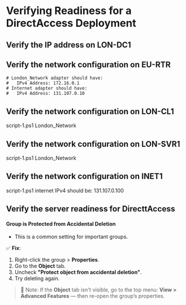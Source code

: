 # Verifying Readiness for a DirectAccess Deployment

## Verify the IP address on LON-DC1


## Verify the network configuration on EU-RTR

    # London_Network adapter should have:
    #   IPv4 Address: 172.16.0.1
    # Internet adapter should have:
    #   IPv4 Address: 131.107.0.10

## Verify the network configuration on LON-CL1
script-1.ps1 London_Network

## Verify the network configuration on LON-SVR1
script-1.ps1 London_Network

## Verify the network configuration on INET1
script-1.ps1 internet
IPv4 should be: 131.107.0.100

## Verify the server readiness for DirecttAccess

#### **Group is Protected from Accidental Deletion**

* This is a common setting for important groups.

✅ **Fix**:

1. Right-click the group > **Properties**.
2. Go to the **Object** tab.
3. Uncheck **"Protect object from accidental deletion"**.
4. Try deleting again.

> 🔎 Note: If the **Object** tab isn't visible, go to the top menu:
> **View > Advanced Features** — then re-open the group’s properties.